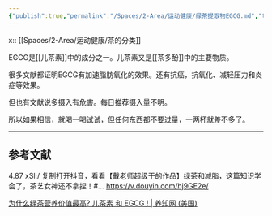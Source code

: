 ```yaml
---
{"publish":true,"permalink":"/Spaces/2-Area/运动健康/绿茶提取物EGCG.md","title":"绿茶提取物EGCG","created":"2022-12-09","modified":"2023-03-14","published":"2025-07-12T17:53:38.723+08:00","cssclasses":""}
---
```



x:: [[Spaces/2-Area/运动健康/茶的分类]]

EGCG是[[儿茶素]]中的成分之一。儿茶素又是[[茶多酚]]中的主要物质。

很多文献都证明EGCG有加速脂肪氧化的效果。还有抗癌，抗氧化、减轻压力和炎症等效果。

但也有文献说多摄入有危害。每日推荐摄入量不明。

所以如果相信，就喝一喝试试，但任何东西都不要过量，一两杯就差不多了。

---

## 参考文献

4.87 xSl:/ 复制打开抖音，看看【戴老师超级干的作品】绿茶和减脂，这篇知识学会了，茶艺女神还不拿捏！#… https://v.douyin.com/hj9GE2e/

[为什么绿茶营养价值最高? 儿茶素 和 EGCG ! | 养知网 (美国)](https://www.byclue.com/zh/egcg/)